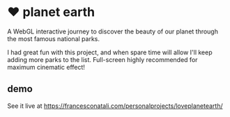 # :heart: planet earth
A WebGL interactive journey to discover the beauty of our planet through the most famous national parks.

I had great fun with this project, and when spare time will allow I'll keep adding more parks to the list. Full-screen highly recommended for maximum cinematic effect!

## demo
See it live at https://francesconatali.com/personalprojects/loveplanetearth/
